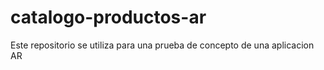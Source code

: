 # catalogo-productos-ar
Este repositorio se utiliza para una prueba de concepto de una aplicacion AR
